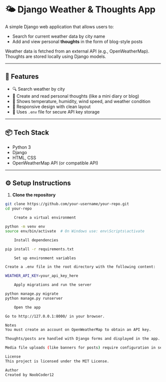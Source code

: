 # 🌤️ Django Weather & Thoughts App

A simple Django web application that allows users to:

- Search for current weather data by city name  
- Add and view personal **thoughts** in the form of blog-style posts  

Weather data is fetched from an external API (e.g., OpenWeatherMap). Thoughts are stored locally using Django models.

---

## 🚀 Features

- 🔍 Search weather by city
- 🧠 Create and read personal thoughts (like a mini diary or blog)
- 📍 Shows temperature, humidity, wind speed, and weather condition
- 🧾 Responsive design with clean layout
- 🔐 Uses `.env` file for secure API key storage

---

## 📦 Tech Stack

- Python 3
- Django
- HTML, CSS
- OpenWeatherMap API (or compatible API)

---

## ⚙️ Setup Instructions

1. **Clone the repository**

```bash
git clone https://github.com/your-username/your-repo.git
cd your-repo

    Create a virtual environment

python -m venv env
source env/bin/activate  # On Windows use: env\Scripts\activate

    Install dependencies

pip install -r requirements.txt

    Set up environment variables

Create a .env file in the root directory with the following content:

WEATHER_API_KEY=your_api_key_here

    Apply migrations and run the server

python manage.py migrate
python manage.py runserver

    Open the app

Go to http://127.0.0.1:8000/ in your browser.

Notes
You must create an account on OpenWeatherMap to obtain an API key.

Thoughts/posts are handled with Django forms and displayed in the app.

Media file uploads (like banners for posts) require configuration in settings.py.

License
This project is licensed under the MIT License.

Author
Created by NoobCoder12